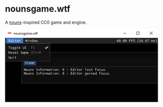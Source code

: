 # nounsgame.wtf
A [nouns](https://nouns.wtf)-inspired CC0 game and engine.

![Screenshot](/docs/screenshot.png)
